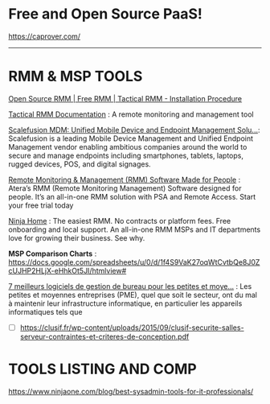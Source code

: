 # Free and Open Source PaaS!

https://caprover.com/

___

# RMM & MSP TOOLS

[Open Source RMM | Free RMM | Tactical RMM - Installation Procedure](https://www.youtube.com/watch?v=KSNfw3L17GA)

[Tactical RMM Documentation](https://wh1te909.github.io/tacticalrmm/) : A remote monitoring and management tool

[Scalefusion MDM: Unified Mobile Device and Endpoint Management Solu...](https://scalefusion.com/): Scalefusion is a leading Mobile Device Management and Unified Endpoint Management vendor enabling ambitious companies around the world to secure and manage endpoints including smartphones, tablets, laptops, rugged devices, POS, and digital signages.


[Remote Monitoring & Management (RMM) Software Made for People](https://www.atera.com/) : Atera’s RMM (Remote Monitoring Management) Software designed for people. It’s an all-in-one RMM solution with PSA and Remote Access. Start your free trial today


[Ninja Home](https://www.ninjaone.com/) : The easiest RMM. No contracts or platform fees. Free onboarding and local support. An all-in-one RMM MSPs and IT departments love for growing their business. See why.

**MSP Comparison Charts** : https://docs.google.com/spreadsheets/u/0/d/1f4S9VaK27oqWtCvtbQe8J0ZcUJHP2HLjX-eHhkOt5JI/htmlview#

[7 meilleurs logiciels de gestion de bureau pour les petites et moye...](https://geekflare.com/fr/best-desktop-management-software/) : Les petites et moyennes entreprises (PME), quel que soit le secteur, ont du mal à maintenir leur infrastructure informatique, en particulier les appareils informatiques tels que


- [ ] https://clusif.fr/wp-content/uploads/2015/09/clusif-securite-salles-serveur-contraintes-et-criteres-de-conception.pdf

# TOOLS LISTING AND COMP

https://www.ninjaone.com/blog/best-sysadmin-tools-for-it-professionals/